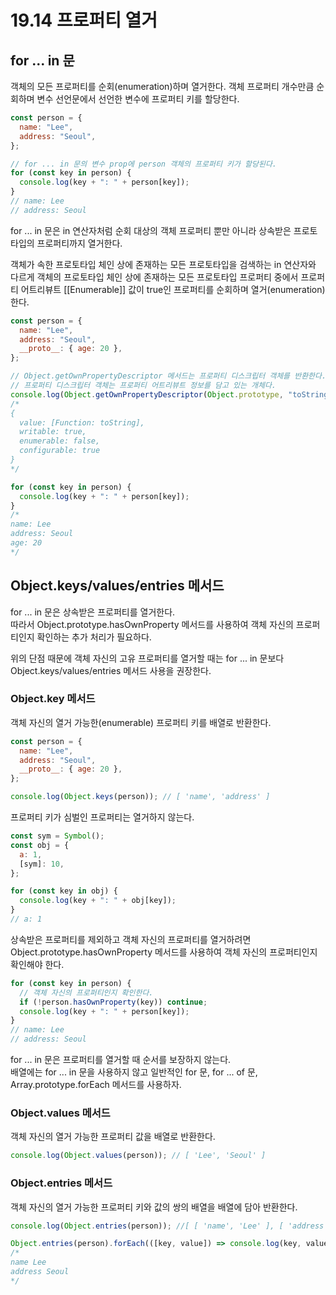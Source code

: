 # 19.14 프로퍼티 열거

## for ... in 문

객체의 모든 프로퍼티를 순회(enumeration)하며 열거한다.
객체 프로퍼티 개수만큼 순회하며 변수 선언문에서 선언한 변수에 프로퍼티 키를 할당한다.

```js
const person = {
  name: "Lee",
  address: "Seoul",
};

// for ... in 문의 변수 prop에 person 객체의 프로퍼티 키가 할당된다.
for (const key in person) {
  console.log(key + ": " + person[key]);
}
// name: Lee
// address: Seoul
```

for ... in 문은 in 연산자처럼 순회 대상의 객체 프로퍼티 뿐만 아니라 상속받은 프로토타입의 프로퍼티까지 열거한다.

객체가 속한 프로토타입 체인 상에 존재하는 모든 프로토타입을 검색하는 in 연산자와 다르게 객체의 프로토타입 체인 상에 존재하는 모든 프로토타입 프로퍼티 중에서 프로퍼티 어트리뷰트 [[Enumerable]] 값이 true인 프로퍼티를 순회하며 열거(enumeration)한다.

```js
const person = {
  name: "Lee",
  address: "Seoul",
  __proto__: { age: 20 },
};

// Object.getOwnPropertyDescriptor 메서드는 프로퍼티 디스크립터 객체를 반환한다.
// 프로퍼티 디스크립터 객체는 프로퍼티 어트리뷰트 정보를 담고 있는 개체다.
console.log(Object.getOwnPropertyDescriptor(Object.prototype, "toString"));
/*
{
  value: [Function: toString],
  writable: true,
  enumerable: false,
  configurable: true
}
*/

for (const key in person) {
  console.log(key + ": " + person[key]);
}
/*
name: Lee
address: Seoul
age: 20
*/
```

## Object.keys/values/entries 메서드

for ... in 문은 상속받은 프로퍼티를 열거한다.  
따라서 Object.prototype.hasOwnProperty 메서드를 사용하여 객체 자신의 프로퍼티인지 확인하는 추가 처리가 필요하다.

위의 단점 때문에 객체 자신의 고유 프로퍼티를 열거할 때는 for ... in 문보다 Object.keys/values/entries 메서드 사용을 권장한다.

### Object.key 메서드

객체 자신의 열거 가능한(enumerable) 프로퍼티 키를 배열로 반환한다.

```js
const person = {
  name: "Lee",
  address: "Seoul",
  __proto__: { age: 20 },
};

console.log(Object.keys(person)); // [ 'name', 'address' ]
```

프로퍼티 키가 심벌인 프로퍼티는 열거하지 않는다.

```js
const sym = Symbol();
const obj = {
  a: 1,
  [sym]: 10,
};

for (const key in obj) {
  console.log(key + ": " + obj[key]);
}
// a: 1
```

상속받은 프로퍼티를 제외하고 객체 자신의 프로퍼티를 열거하려면 Object.prototype.hasOwnProperty 메서드를 사용하여 객체 자신의 프로퍼티인지 확인해야 한다.

```js
for (const key in person) {
  // 객체 자신의 프로퍼티인지 확인한다.
  if (!person.hasOwnProperty(key)) continue;
  console.log(key + ": " + person[key]);
}
// name: Lee
// address: Seoul
```

for ... in 문은 프로퍼티를 열거할 때 순서를 보장하지 않는다.  
배열에는 for ... in 문을 사용하지 않고 일반적인 for 문, for ... of 문, Array.prototype.forEach 메서드를 사용하자.

### Object.values 메서드

객체 자신의 열거 가능한 프로퍼티 값을 배열로 반환한다.

```js
console.log(Object.values(person)); // [ 'Lee', 'Seoul' ]
```

### Object.entries 메서드

객체 자신의 열거 가능한 프로퍼티 키와 값의 쌍의 배열을 배열에 담아 반환한다.

```js
console.log(Object.entries(person)); //[ [ 'name', 'Lee' ], [ 'address', 'Seoul' ] ]

Object.entries(person).forEach(([key, value]) => console.log(key, value));
/*
name Lee
address Seoul
*/
```
